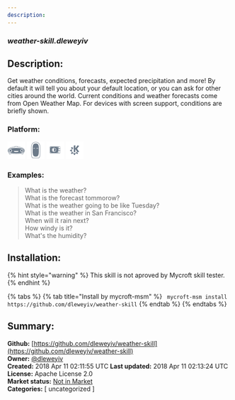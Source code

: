 ```yaml
---
description: 
---
```


### _weather-skill.dleweyiv_  
## Description:  
Get weather conditions, forecasts, expected precipitation and more!  By default it will tell
you about your default location, or you can ask for other cities around the world.  Current
conditions and weather forecasts come from Open Weather Map.
For devices with screen support, conditions are briefly shown.  
  
### Platform:  
 ![Mark I](../.gitbook/assets/mark-1-icon.png)  ![Mark II](../.gitbook/assets/mark-2-icon.png)  ![Picroft](../.gitbook/assets/picroft-icon.png)  ![plasmoid](../.gitbook/assets/kde.png)   
### Examples:  
> What is the weather?  
> What is the forecast tommorow?  
> What is the weather going to be like Tuesday?  
> What is the weather in San Francisco?  
> When will it rain next?  
> How windy is it?  
> What's the humidity?  
  
## Installation:  
{% hint style="warning" %}
This skill is not aproved by Mycroft skill tester.
{% endhint %}
    
{% tabs %}
{% tab title="Install by mycroft-msm" %}
``` mycroft-msm install https://github.com/dleweyiv/weather-skill```
{% endtab %}
  {% endtabs %}
    
## Summary:  
**Github:** [https://github.com/dleweyiv/weather-skill](https://github.com/dleweyiv/weather-skill)  
**Owner:** [@dleweyiv](https://github.com/dleweyiv)  
**Created:** 2018 Apr 11 02:11:55 UTC  **Last updated:** 2018 Apr 11 02:13:24 UTC  
**License:** Apache License 2.0  
**Market status:** [Not in Market](https://market.mycroft.ai/skill/)  
**Categories:** [ uncategorized ]   
